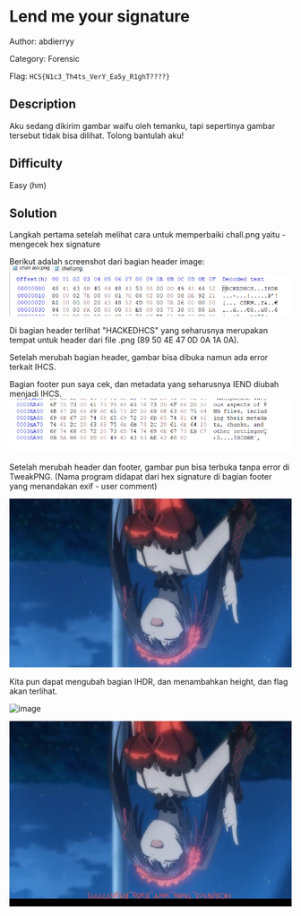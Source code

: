 # Lend me your signature

Author: abdierryy

Category: Forensic

Flag: `HCS{N1c3_Th4ts_VerY_Ea5y_R1ghT????}`

## Description
Aku sedang dikirim gambar waifu oleh temanku, tapi sepertinya gambar tersebut tidak bisa dilihat. Tolong bantulah aku!

## Difficulty
Easy (hm)

## Solution
Langkah pertama setelah melihat cara untuk memperbaiki chall.png yaitu - mengecek hex signature

Berikut adalah screenshot dari bagian header image:
![header](images/image_2023-09-03_224603200.png)

Di bagian header terlihat "HACKEDHCS" yang seharusnya merupakan tempat untuk header dari file .png (89 50 4E 47 0D 0A 1A 0A).

Setelah merubah bagian header, gambar bisa dibuka namun ada error terkait IHCS.

Bagian footer pun saya cek, dan metadata yang seharusnya IEND diubah menjadi IHCS.
![footer](images/image_2023-09-03_224617667.png)

Setelah merubah header dan footer, gambar pun bisa terbuka tanpa error di TweakPNG. (Nama program didapat dari hex signature di bagian footer yang menandakan exif - user comment)

![newimage](images/waifuimage.png)

Kita pun dapat mengubah bagian IHDR, dan menambahkan height, dan flag akan terlihat.

![image](https://github.com/Etern1tyDark/hcs-ctf-23/assets/76277790/6913de64-0e65-4d43-981b-66ad7b18a2f2)

![finalimage](chall.png)
